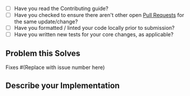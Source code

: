 <!--
Please be patient, this is for the best. Do the checklist before filing an issue:
-->

* [ ] Have you read the Contributing guide?
* [ ] Have you checked to ensure there aren't other open [Pull Requests](../../../pulls) for the same update/change?
* [ ] Have you formatted / linted your code locally prior to submission?
* [ ] Have you written new tests for your core changes, as applicable?

## Problem this Solves
<!--
If this closes an issue please fill the section out below.
Otherwise describe the small change needed, that didn't need an issue.
Ex. A typo
-->
Fixes #(Replace with issue number here)


## Describe your Implementation

<!--
An optional section, please delete this section if you don't use it.
-->
